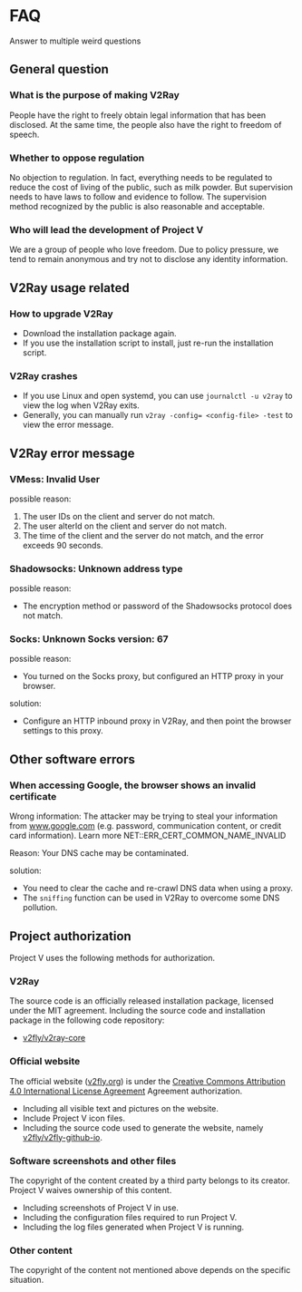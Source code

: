 # FAQ

Answer to multiple weird questions

## General question

### What is the purpose of making V2Ray

People have the right to freely obtain legal information that has been disclosed. At the same time, the people also have the right to freedom of speech.

### Whether to oppose regulation

No objection to regulation. In fact, everything needs to be regulated to reduce the cost of living of the public, such as milk powder. But supervision needs to have laws to follow and evidence to follow. The supervision method recognized by the public is also reasonable and acceptable.

### Who will lead the development of Project V

We are a group of people who love freedom. Due to policy pressure, we tend to remain anonymous and try not to disclose any identity information.

## V2Ray usage related

### How to upgrade V2Ray

* Download the installation package again.
* If you use the installation script to install, just re-run the installation script.

### V2Ray crashes

* If you use Linux and open systemd, you can use `journalctl -u v2ray` to view the log when V2Ray exits.
* Generally, you can manually run `v2ray -config= <config-file> -test` to view the error message.

## V2Ray error message

### VMess: Invalid User

possible reason:

1. The user IDs on the client and server do not match.
1. The user alterId on the client and server do not match.
1. The time of the client and the server do not match, and the error exceeds 90 seconds.

### Shadowsocks: Unknown address type

possible reason:

* The encryption method or password of the Shadowsocks protocol does not match.

### Socks: Unknown Socks version: 67

possible reason:

* You turned on the Socks proxy, but configured an HTTP proxy in your browser.

solution:

* Configure an HTTP inbound proxy in V2Ray, and then point the browser settings to this proxy.

## Other software errors

### When accessing Google, the browser shows an invalid certificate

Wrong information: The attacker may be trying to steal your information from www.google.com (e.g. password, communication content, or credit card information). Learn more NET::ERR_CERT_COMMON_NAME_INVALID

Reason: Your DNS cache may be contaminated.

solution:

* You need to clear the cache and re-crawl DNS data when using a proxy.
* The `sniffing` function can be used in V2Ray to overcome some DNS pollution.

## Project authorization

Project V uses the following methods for authorization.

### V2Ray

The source code is an officially released installation package, licensed under the MIT agreement. Including the source code and installation package in the following code repository:

* [v2fly/v2ray-core](https://www.github.com/v2fly/v2ray-core/)

### Official website

The official website ([v2fly.org](https://www.v2fly.org/)) is under the [Creative Commons Attribution 4.0 International License Agreement](https://creativecommons.org/licenses/by/4.0/deed.zh) Agreement authorization.

* Including all visible text and pictures on the website.
* Include Project V icon files.
* Including the source code used to generate the website, namely [v2fly/v2fly-github-io](https://github.com/v2fly/v2fly-github-io).

### Software screenshots and other files

The copyright of the content created by a third party belongs to its creator. Project V waives ownership of this content.

* Including screenshots of Project V in use.
* Including the configuration files required to run Project V.
* Including the log files generated when Project V is running.

### Other content

The copyright of the content not mentioned above depends on the specific situation.
